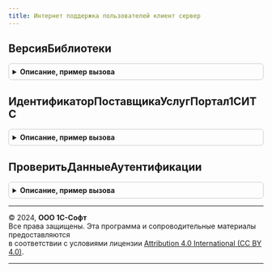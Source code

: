 ```yaml
---
title: Интернет поддержка пользователей клиент сервер
---
```



## ВерсияБиблиотеки
<details style="margin: 1em 0; padding: 0.5em; border: 1px solid #ccc; border-radius: 6px;">

<summary style="font-weight: bold; cursor: pointer;">Описание, пример вызова</summary>

```bsl

// Возвращает номер версии библиотеки.
//
// Возвращаемое значение:
//  Строка - номер версии библиотеки.
//
Функция ВерсияБиблиотеки() Экспорт
```

Пример вызова
```bsl
Результат = ИнтернетПоддержкаПользователейКлиентСервер.ВерсияБиблиотеки() 
```
</details>

## ИдентификаторПоставщикаУслугПортал1СИТС
<details style="margin: 1em 0; padding: 0.5em; border: 1px solid #ccc; border-radius: 6px;">

<summary style="font-weight: bold; cursor: pointer;">Описание, пример вызова</summary>

```bsl

// Возвращает идентификатор поставщика услуг "Портал 1С:ИТС"
// для интеграции с подсистемой "Управление тарифами в модели
// сервиса" библиотеки "Технология сервиса".
//
// Возвращаемое значение:
//	Строка - идентификатор поставщика услуг.
//
Функция ИдентификаторПоставщикаУслугПортал1СИТС() Экспорт
```

Пример вызова
```bsl
Результат = ИнтернетПоддержкаПользователейКлиентСервер.ИдентификаторПоставщикаУслугПортал1СИТС() 
```
</details>

## ПроверитьДанныеАутентификации
<details style="margin: 1em 0; padding: 0.5em; border: 1px solid #ccc; border-radius: 6px;">

<summary style="font-weight: bold; cursor: pointer;">Описание, пример вызова</summary>

```bsl

// Выполняет проверку данных аутентификации Интернет-поддержки пользователей.
// Необходимо вызвать перед выполнением проверки логина и пароля в сервисе
// и сохранением данных в информационной базе.
//
// Параметры:
//  ДанныеАутентификации - Структура - структура, содержащая логин и пароль пользователя
//                         Интернет-поддержки:
//   * Логин - Строка - логин пользователя Интернет-поддержки;
//   * Пароль - Строка - пароль пользователя Интернет-поддержки.
//
// Возвращаемое значение:
//  Структура - результаты проверки данных аутентификации:
//   *Отказ - Булево - если Истина, при проверке обнаружены ошибки;
//   *СообщениеОбОшибке - Строка - сообщение для пользователя программы;
//   *Поле - Строка - идентификатор поля, в котором возникла ошибка:
//                      - "Логин" - ошибка возникла при проверке данных поля Логин;
//                      - "Пароль" - ошибка возникла при проверке данных поля Пароль;
//
Функция ПроверитьДанныеАутентификации(ДанныеАутентификации) Экспорт
```

Пример вызова
```bsl
Результат = ИнтернетПоддержкаПользователейКлиентСервер.ПроверитьДанныеАутентификации(ДанныеАутентификации) 
```
</details>

---

© 2024, **ООО 1С-Софт**  
Все права защищены. Эта программа и сопроводительные материалы предоставляются  
в соответствии с условиями лицензии [Attribution 4.0 International (CC BY 4.0)](https://creativecommons.org/licenses/by/4.0/legalcode).

---
